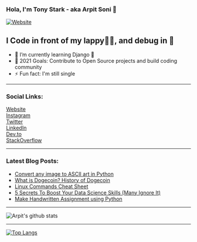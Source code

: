 ### Hola, I'm Tony Stark - aka Arpit Soni 👋

[![Website](https://img.shields.io/website?label=codesnail.com&style=for-the-badge&url=https%3A%2F%2Fcodestackr.com)](https://www.codesnail.com)

## I Code in front of my lappy👨‍💻, and debug in 🚽 

- 🌱 I’m currently learning Django 🦄
- 🎯 2021 Goals: Contribute to Open Source projects and build coding community
- ⚡ Fun fact: I'm still single

---

### Social Links:

[Website](https://www.codesnail.com/)<br>
[Instagram](https://www.instagram.com/code_snail/)<br>
[Twitter](https://twitter.com/code_snail)<br>
[LinkedIn](https://www.linkedin.com/in/arpitsoni108/)<br>
[Dev.to](https://dev.to/codesnail/)<br>
[StackOverflow](https://stackoverflow.com/users/8997228/arpit-soni)

---

### Latest Blog Posts:

<!-- BLOG-POST-LIST:START -->
- [Convert any image to ASCII art in Python](https://www.codesnail.com/convert-any-image-to-ascii-art-in-python/)
- [What is Dogecoin? History of Dogecoin](https://www.codesnail.com/what-is-dogecoin-history-of-dogecoin/)
- [Linux Commands Cheat Sheet](https://www.codesnail.com/linux-commands-cheat-sheet/)
- [5 Secrets To Boost Your Data Science Skills (Many Ignore It)](https://www.codesnail.com/5-secrets-to-boost-your-data-science-skills-many-ignore-it/)
- [Make Handwritten Assignment using Python](https://www.codesnail.com/make-handwritten-assignment-using-python/)
<!-- BLOG-POST-LIST:END -->

---
![Arpit's github stats](https://github-readme-stats.vercel.app/api?username=soniarpit&show_icons=true&theme=dark&icon_color=fff)

---
[![Top Langs](https://github-readme-stats.vercel.app/api/top-langs/?username=soniarpit)](https://github.com/SoniArpit/)

